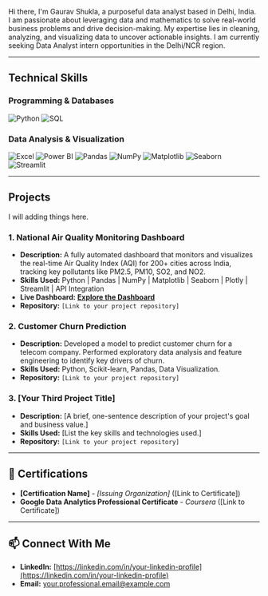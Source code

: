 Hi there, I'm Gaurav Shukla, a purposeful data analyst based in Delhi, India. I am passionate about leveraging data and mathematics to solve real-world business problems and drive decision-making. My expertise lies in cleaning, analyzing, and visualizing data to uncover actionable insights. I am currently seeking Data Analyst intern opportunities in the Delhi/NCR region.

---

## Technical Skills

### Programming & Databases
![Python](https://img.shields.io/badge/Python-3776AB?style=for-the-badge&logo=python&logoColor=white)
![SQL](https://img.shields.io/badge/SQL-4479A1?style=for-the-badge&logo=postgresql&logoColor=white)

### Data Analysis & Visualization
![Excel](https://img.shields.io/badge/Microsoft%20Excel-217346?style=for-the-badge&logo=microsoftexcel&logoColor=white)
![Power BI](https://img.shields.io/badge/Power%20BI-F2C811?style=for-the-badge&logo=powerbi&logoColor=black)
![Pandas](https://img.shields.io/badge/Pandas-150458?style=for-the-badge&logo=pandas&logoColor=white)
![NumPy](https://img.shields.io/badge/NumPy-013243?style=for-the-badge&logo=numpy&logoColor=white)
![Matplotlib](https://img.shields.io/badge/Matplotlib-3776AB?style=for-the-badge&logo=matplotlib&logoColor=white)
![Seaborn](https://img.shields.io/badge/Seaborn-3776AB?style=for-the-badge&logo=seaborn&logoColor=white)
![Streamlit](https://img.shields.io/badge/Streamlit-FF4B4B?style=for-the-badge&logo=streamlit&logoColor=white)

---

## Projects

I will adding things here.

### 1. National Air Quality Monitoring Dashboard
* **Description:** A fully automated dashboard that monitors and visualizes the real-time Air Quality Index (AQI) for 200+ cities across India, tracking key pollutants like PM2.5, PM10, SO2, and NO2.
* **Skills Used:** Python | Pandas | NumPy | Matplotlib | Seaborn | Plotly | Streamlit | API Integration
* **Live Dashboard:** **[Explore the Dashboard](https://pollution-dashboard-bygauravshukla5dlgmc6nopnwhurtxbshp.streamlit.app/)**
* **Repository:** `[Link to your project repository]`

### 2. Customer Churn Prediction
* **Description:** Developed a model to predict customer churn for a telecom company. Performed exploratory data analysis and feature engineering to identify key drivers of churn.
* **Skills Used:** Python, Scikit-learn, Pandas, Data Visualization.
* **Repository:** `[Link to your project repository]`

### 3. [Your Third Project Title]
* **Description:** [A brief, one-sentence description of your project's goal and business value.]
* **Skills Used:** [List the key skills and technologies used.]
* **Repository:** `[Link to your project repository]`

---

## 📜 Certifications

* **[Certification Name]** - *[Issuing Organization]* ([Link to Certificate])
* **Google Data Analytics Professional Certificate** - *Coursera* ([Link to Certificate])

---

## 📫 Connect With Me

* **LinkedIn:** [https://linkedin.com/in/your-linkedin-profile](https://linkedin.com/in/your-linkedin-profile)
* **Email:** [your.professional.email@example.com](mailto:your.professional.email@example.com)
